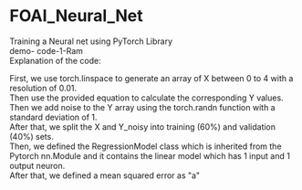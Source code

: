 # FOAI_Neural_Net
Training a Neural net using PyTorch Library<br />
demo- code-1-Ram<br />
Explanation of the code: <br />

First, we use torch.linspace to generate an array of X between 0 to 4 with a resolution of 0.01. <br />
Then use the provided equation to calculate the corresponding Y values.<br />
Then we add noise to the Y array using the torch.randn function with a standard deviation of 1.<br />
After that, we split the X and Y_noisy into training (60%) and validation (40%) sets.<br />
Then, we defined the RegressionModel class which is inherited from the Pytorch nn.Module and it contains the linear model which has 1 input and 1 output neuron.<br />
After that, we defined a mean squared error as "a" <br />


